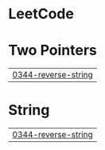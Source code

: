 # LeetCode


# Two Pointers
|  |
| ------- |
| [0344-reverse-string](https://github.com/S-ameer1/LeetCode/tree/master/0344-reverse-string) |
# String
|  |
| ------- |
| [0344-reverse-string](https://github.com/S-ameer1/LeetCode/tree/master/0344-reverse-string) |